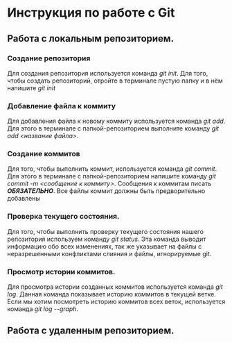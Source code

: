 # Инструкция по работе с Git

## Работа с локальным репозиторием.

### Создание репозитория
Для создания репозитория используется команда *git init*. Для того, чтобы создать репозиторий, отройте в терминале пустую папку и в нём напишите *git init*

### Добавление файла к коммиту
Для добавления файла к новому коммиту используется команда *git add*. Для этого в терминале с папкой-репозиторием выполните команду *git add <название файла>*.

### Создание коммитов
Для того, чтобы выполнить коммит, используется команда *git commit*. Для этого в терминале с папкой-репозиторием напишите команду *git commit -m <сообщение к коммиту>*. Сообщения к коммитам писать ***ОБЯЗАТЕЛЬНО***. Все файлы коммит должны быть предворительно добавлены

### Проверка текущего состояния.
Для того, чтобы выполнить проверку текущего состояния нашего репозитория используем команду *git status*. Эта команда выводит информацию обо всех изменениях, так же указывает на файлы с неразрешенными конфликтами слияния и файлы, игнорируемые git.

### Просмотр истории коммитов.
Для просмотра истории созданных коммитов используется команда *git log*. Данная команда показывает историю коммитов в текущей ветке. Если мы хотим посмотреть историю коммитов всех веток, используется команда *git log --graph*.


## Работа с удаленным репозиторием.